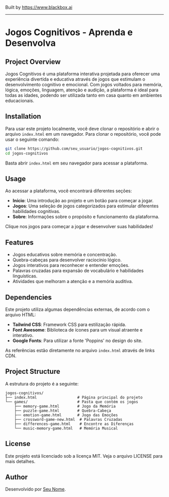 
Built by https://www.blackbox.ai

---

# Jogos Cognitivos - Aprenda e Desenvolva

## Project Overview
Jogos Cognitivos é uma plataforma interativa projetada para oferecer uma experiência divertida e educativa através de jogos que estimulam o desenvolvimento cognitivo e emocional. Com jogos voltados para memória, lógica, emoções, linguagem, atenção e audição, a plataforma é ideal para todas as idades, podendo ser utilizada tanto em casa quanto em ambientes educacionais.

## Installation
Para usar este projeto localmente, você deve clonar o repositório e abrir o arquivo `index.html` em um navegador. Para clonar o repositório, você pode usar o seguinte comando:

```bash
git clone https://github.com/seu_usuario/jogos-cognitivos.git
cd jogos-cognitivos
```

Basta abrir `index.html` em seu navegador para acessar a plataforma.

## Usage
Ao acessar a plataforma, você encontrará diferentes seções:

- **Início**: Uma introdução ao projeto e um botão para começar a jogar.
- **Jogos**: Uma seleção de jogos categorizados para estimular diferentes habilidades cognitivas.
- **Sobre**: Informações sobre o propósito e funcionamento da plataforma.

Clique nos jogos para começar a jogar e desenvolver suas habilidades!

## Features
- Jogos educativos sobre memória e concentração.
- Quebra-cabeças para desenvolver raciocínio lógico.
- Jogos interativos para reconhecer e entender emoções.
- Palavras cruzadas para expansão de vocabulário e habilidades linguísticas.
- Atividades que melhoram a atenção e a memória auditiva.

## Dependencies
Este projeto utiliza algumas dependências externas, de acordo com o arquivo HTML:

- **Tailwind CSS**: Framework CSS para estilização rápida.
- **Font Awesome**: Biblioteca de ícones para um visual atraente e interativo.
- **Google Fonts**: Para utilizar a fonte 'Poppins' no design do site.

As referências estão diretamente no arquivo `index.html` através de links CDN.

## Project Structure
A estrutura do projeto é a seguinte:

```
jogos-cognitivos/
├── index.html                  # Página principal do projeto
└── games/                      # Pasta que contém os jogos
    ├── memory-game.html        # Jogo da Memória
    ├── puzzle-game.html        # Quebra-Cabeça
    ├── emotion-game.html       # Jogo das Emoções
    ├── crossword-game-new.html  # Palavras Cruzadas
    ├── differences-game.html    # Encontre as Diferenças
    └── music-memory-game.html   # Memória Musical
```

## License
Este projeto está licenciado sob a licença MIT. Veja o arquivo LICENSE para mais detalhes.

## Author
Desenvolvido por [Seu Nome](https://github.com/seu_usuario).